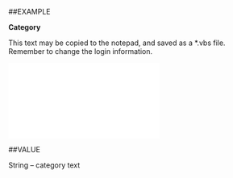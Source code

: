 
##EXAMPLE

**Category**

This text may be copied to the notepad, and saved as a *.vbs file. Remember to change the login information.

![](..\..\Examples\vbs\SOSelectionMember.Category.vbs.txt)


##VALUE

String – category text

